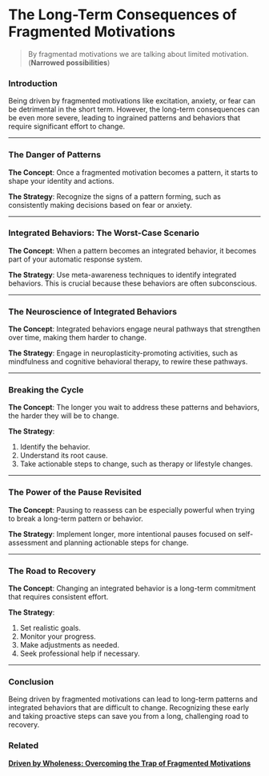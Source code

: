 # The Long-Term Consequences of Fragmented Motivations

> By fragmentad motivations we are talking about limited motivation. (**Narrowed possibilities**)
> 

### **Introduction**

Being driven by fragmented motivations like excitation, anxiety, or fear can be detrimental in the short term. However, the long-term consequences can be even more severe, leading to ingrained patterns and behaviors that require significant effort to change.

---

### **The Danger of Patterns**

**The Concept**: Once a fragmented motivation becomes a pattern, it starts to shape your identity and actions.

**The Strategy**: Recognize the signs of a pattern forming, such as consistently making decisions based on fear or anxiety.

---

### **Integrated Behaviors: The Worst-Case Scenario**

**The Concept**: When a pattern becomes an integrated behavior, it becomes part of your automatic response system.

**The Strategy**: Use meta-awareness techniques to identify integrated behaviors. This is crucial because these behaviors are often subconscious.

---

### **The Neuroscience of Integrated Behaviors**

**The Concept**: Integrated behaviors engage neural pathways that strengthen over time, making them harder to change.

**The Strategy**: Engage in neuroplasticity-promoting activities, such as mindfulness and cognitive behavioral therapy, to rewire these pathways.

---

### **Breaking the Cycle**

**The Concept**: The longer you wait to address these patterns and behaviors, the harder they will be to change.

**The Strategy**:

1. Identify the behavior.
2. Understand its root cause.
3. Take actionable steps to change, such as therapy or lifestyle changes.

---

### **The Power of the Pause Revisited**

**The Concept**: Pausing to reassess can be especially powerful when trying to break a long-term pattern or behavior.

**The Strategy**: Implement longer, more intentional pauses focused on self-assessment and planning actionable steps for change.

---

### **The Road to Recovery**

**The Concept**: Changing an integrated behavior is a long-term commitment that requires consistent effort.

**The Strategy**:

1. Set realistic goals.
2. Monitor your progress.
3. Make adjustments as needed.
4. Seek professional help if necessary.

---

### **Conclusion**

Being driven by fragmented motivations can lead to long-term patterns and integrated behaviors that are difficult to change. Recognizing these early and taking proactive steps can save you from a long, challenging road to recovery.

### Related

[**Driven by Wholeness: Overcoming the Trap of Fragmented Motivations**](Driven%20by%20Wholeness%20Overcoming%20the%20Trap%20of%20Fragmen%20b4751ebf91be4e0d9c6ed2945857f088.md)